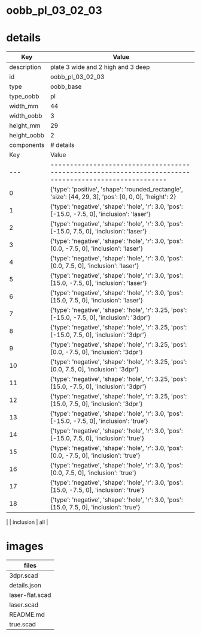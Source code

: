 # oobb_pl_03_02_03
# details
| Key         | Value                                                                                                                                                                                                                                                                                                                                                                                                                                                                                                                                                                                                                                                                                                                                                                                                                                                                                                                                                                                                                                                                                                                                                                                                                                                                                                                                                                                                                                                                                                                                                                                                                                                                                                                                                                                                                                                                   |
| ----------- | ----------------------------------------------------------------------------------------------------------------------------------------------------------------------------------------------------------------------------------------------------------------------------------------------------------------------------------------------------------------------------------------------------------------------------------------------------------------------------------------------------------------------------------------------------------------------------------------------------------------------------------------------------------------------------------------------------------------------------------------------------------------------------------------------------------------------------------------------------------------------------------------------------------------------------------------------------------------------------------------------------------------------------------------------------------------------------------------------------------------------------------------------------------------------------------------------------------------------------------------------------------------------------------------------------------------------------------------------------------------------------------------------------------------------------------------------------------------------------------------------------------------------------------------------------------------------------------------------------------------------------------------------------------------------------------------------------------------------------------------------------------------------------------------------------------------------------------------------------------------------- |
| description | plate 3 wide and 2 high and 3 deep                                                                                                                                                                                                                                                                                                                                                                                                                                                                                                                                                                                                                                                                                                                                                                                                                                                                                                                                                                                                                                                                                                                                                                                                                                                                                                                                                                                                                                                                                                                                                                                                                                                                                                                                                                                                                                      |
| id          | oobb_pl_03_02_03                                                                                                                                                                                                                                                                                                                                                                                                                                                                                                                                                                                                                                                                                                                                                                                                                                                                                                                                                                                                                                                                                                                                                                                                                                                                                                                                                                                                                                                                                                                                                                                                                                                                                                                                                                                                                                                        |
| type        | oobb_base                                                                                                                                                                                                                                                                                                                                                                                                                                                                                                                                                                                                                                                                                                                                                                                                                                                                                                                                                                                                                                                                                                                                                                                                                                                                                                                                                                                                                                                                                                                                                                                                                                                                                                                                                                                                                                                               |
| type_oobb   | pl                                                                                                                                                                                                                                                                                                                                                                                                                                                                                                                                                                                                                                                                                                                                                                                                                                                                                                                                                                                                                                                                                                                                                                                                                                                                                                                                                                                                                                                                                                                                                                                                                                                                                                                                                                                                                                                                      |
| width_mm    | 44                                                                                                                                                                                                                                                                                                                                                                                                                                                                                                                                                                                                                                                                                                                                                                                                                                                                                                                                                                                                                                                                                                                                                                                                                                                                                                                                                                                                                                                                                                                                                                                                                                                                                                                                                                                                                                                                      |
| width_oobb  | 3                                                                                                                                                                                                                                                                                                                                                                                                                                                                                                                                                                                                                                                                                                                                                                                                                                                                                                                                                                                                                                                                                                                                                                                                                                                                                                                                                                                                                                                                                                                                                                                                                                                                                                                                                                                                                                                                       |
| height_mm   | 29                                                                                                                                                                                                                                                                                                                                                                                                                                                                                                                                                                                                                                                                                                                                                                                                                                                                                                                                                                                                                                                                                                                                                                                                                                                                                                                                                                                                                                                                                                                                                                                                                                                                                                                                                                                                                                                                      |
| height_oobb | 2                                                                                                                                                                                                                                                                                                                                                                                                                                                                                                                                                                                                                                                                                                                                                                                                                                                                                                                                                                                                                                                                                                                                                                                                                                                                                                                                                                                                                                                                                                                                                                                                                                                                                                                                                                                                                                                                       |
| components  | # details
| Key | Value                                                                                                  |
| --- | ------------------------------------------------------------------------------------------------------ |
| 0   | {'type': 'positive', 'shape': 'rounded_rectangle', 'size': [44, 29, 3], 'pos': [0, 0, 0], 'height': 2} |
| 1   | {'type': 'negative', 'shape': 'hole', 'r': 3.0, 'pos': [-15.0, -7.5, 0], 'inclusion': 'laser'}         |
| 2   | {'type': 'negative', 'shape': 'hole', 'r': 3.0, 'pos': [-15.0, 7.5, 0], 'inclusion': 'laser'}          |
| 3   | {'type': 'negative', 'shape': 'hole', 'r': 3.0, 'pos': [0.0, -7.5, 0], 'inclusion': 'laser'}           |
| 4   | {'type': 'negative', 'shape': 'hole', 'r': 3.0, 'pos': [0.0, 7.5, 0], 'inclusion': 'laser'}            |
| 5   | {'type': 'negative', 'shape': 'hole', 'r': 3.0, 'pos': [15.0, -7.5, 0], 'inclusion': 'laser'}          |
| 6   | {'type': 'negative', 'shape': 'hole', 'r': 3.0, 'pos': [15.0, 7.5, 0], 'inclusion': 'laser'}           |
| 7   | {'type': 'negative', 'shape': 'hole', 'r': 3.25, 'pos': [-15.0, -7.5, 0], 'inclusion': '3dpr'}         |
| 8   | {'type': 'negative', 'shape': 'hole', 'r': 3.25, 'pos': [-15.0, 7.5, 0], 'inclusion': '3dpr'}          |
| 9   | {'type': 'negative', 'shape': 'hole', 'r': 3.25, 'pos': [0.0, -7.5, 0], 'inclusion': '3dpr'}           |
| 10  | {'type': 'negative', 'shape': 'hole', 'r': 3.25, 'pos': [0.0, 7.5, 0], 'inclusion': '3dpr'}            |
| 11  | {'type': 'negative', 'shape': 'hole', 'r': 3.25, 'pos': [15.0, -7.5, 0], 'inclusion': '3dpr'}          |
| 12  | {'type': 'negative', 'shape': 'hole', 'r': 3.25, 'pos': [15.0, 7.5, 0], 'inclusion': '3dpr'}           |
| 13  | {'type': 'negative', 'shape': 'hole', 'r': 3.0, 'pos': [-15.0, -7.5, 0], 'inclusion': 'true'}          |
| 14  | {'type': 'negative', 'shape': 'hole', 'r': 3.0, 'pos': [-15.0, 7.5, 0], 'inclusion': 'true'}           |
| 15  | {'type': 'negative', 'shape': 'hole', 'r': 3.0, 'pos': [0.0, -7.5, 0], 'inclusion': 'true'}            |
| 16  | {'type': 'negative', 'shape': 'hole', 'r': 3.0, 'pos': [0.0, 7.5, 0], 'inclusion': 'true'}             |
| 17  | {'type': 'negative', 'shape': 'hole', 'r': 3.0, 'pos': [15.0, -7.5, 0], 'inclusion': 'true'}           |
| 18  | {'type': 'negative', 'shape': 'hole', 'r': 3.0, 'pos': [15.0, 7.5, 0], 'inclusion': 'true'}            |
 |
| inclusion   | all                                                                                                                                                                                                                                                                                                                                                                                                                                                                                                                                                                                                                                                                                                                                                                                                                                                                                                                                                                                                                                                                                                                                                                                                                                                                                                                                                                                                                                                                                                                                                                                                                                                                                                                                                                                                                                                                     |

# images


| files |
| --- |
| 3dpr.scad |
| details.json |
| laser-flat.scad |
| laser.scad |
| README.md |
| true.scad |
